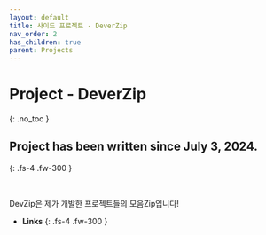 ```yaml
---
layout: default
title: 사이드 프로젝트 - DeverZip
nav_order: 2
has_children: true
parent: Projects
---
```


# Project - DeverZip
{: .no_toc }

## Project has been written since July 3, 2024.
{: .fs-4 .fw-300 }

<br>

DevZip은 제가 개발한 프로젝트들의 모음Zip입니다!

* __Links__
{: .fs-4 .fw-300 }